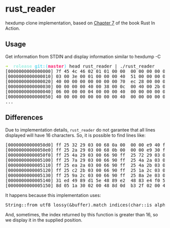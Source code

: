 # rust_reader
hexdump clone implementation, based on [Chapter 7](https://livebook.manning.com/book/rust-in-action/chapter-7/v-12/38) of the book Rust In Action.

## Usage

Get information from STDIN and display information similar to hexdump -C

<pre><font color="#A6E22E"><b>➜  </b></font><font color="#A1EFE4"><b>release</b></font> <font color="#66D9EF"><b>git:(</b></font><font color="#F92672"><b>master</b></font><font color="#66D9EF"><b>)</b></font> head rust_reader | ./rust_reader
[0000000000000000] 7f 45 4c 46 02 01 01 00 00  00 00 00 00 00 00 00  |.ELF............|
[0000000000000010] 03 00 3e 00 01 00 00 00 40  51 00 00 00 00 00 00  |.........Q......|
[0000000000000020] 40 00 00 00 00 00 00 00 70  ec 28 00 00 00 00 00  |........p.......|
[0000000000000030] 00 00 00 00 40 00 38 00 0c  00 40 00 2b 00 2a 00  |......8.........|
[0000000000000040] 06 00 00 00 04 00 00 00 40  00 00 00 00 00 00 00  |................|
[0000000000000050] 40 00 00 00 00 00 00 00 40  00 00 00 00 00 00 00  |................|
...
</pre>

## Differences

Due to implementation details, `rust_reader` do not garantee that all lines displayed will have 16 characters. So, it is possible to find lines like:

<pre>[00000000000050d0] ff 25 32 29 03 00 68 0a 00  00 00 e9 40 ff ff ff  |....2...h.......|
[00000000000050e0] ff 25 2a 29 03 00 68 0b 00  00 00 e9 30 ff ff ff  |........h.......0|
[00000000000050f0] ff 25 4a 29 03 00 66 90 ff  25 72 29 03 00 66 90  |....J...f.......r...f|
[0000000000005100] ff 25 7a 29 03 00 66 90 ff  25 4a 2a 03 00 66 90  |....z...f.......J...f|
[0000000000005110] ff 25 ea 2a 03 00 66 90 ff  25 4a 2b 03 00 66 90  |..........f.......J...f|
[0000000000005120] ff 25 c2 2b 03 00 66 90 ff  25 1a 2c 03 00 66 90  |..........f...........f|
[0000000000005130] ff 25 9a 2c 03 00 66 90 ff  25 8a 2e 03 00 66 90  |..........f.............f|
[0000000000005140] 31 ed 49 89 d1 5e 48 89 e2  48 83 e4 f0 50 54 4c  |1...I.......H......H.........PTL|
[0000000000005150] 8d 05 1a 30 02 00 48 8d 0d  b3 2f 02 00 48 8d 3d  |.....0..H..........H|
</pre>

It happens because this implementation uses:

<pre>
String::from_utf8_lossy(&buffer).match_indices(char::is_alphanumeric) 
</pre>

And, sometimes, the index returned by this function is greater than 16, so we display it in the supplied position. 
